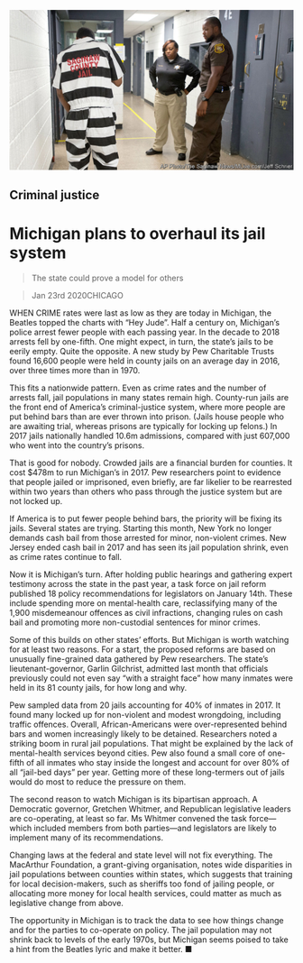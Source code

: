 ![](./images/20200125_USP003_0.jpg)

## Criminal justice

# Michigan plans to overhaul its jail system

> The state could prove a model for others

> Jan 23rd 2020CHICAGO

WHEN CRIME rates were last as low as they are today in Michigan, the Beatles topped the charts with “Hey Jude”. Half a century on, Michigan’s police arrest fewer people with each passing year. In the decade to 2018 arrests fell by one-fifth. One might expect, in turn, the state’s jails to be eerily empty. Quite the opposite. A new study by Pew Charitable Trusts found 16,600 people were held in county jails on an average day in 2016, over three times more than in 1970.

This fits a nationwide pattern. Even as crime rates and the number of arrests fall, jail populations in many states remain high. County-run jails are the front end of America’s criminal-justice system, where more people are put behind bars than are ever thrown into prison. (Jails house people who are awaiting trial, whereas prisons are typically for locking up felons.) In 2017 jails nationally handled 10.6m admissions, compared with just 607,000 who went into the country’s prisons.

That is good for nobody. Crowded jails are a financial burden for counties. It cost $478m to run Michigan’s in 2017. Pew researchers point to evidence that people jailed or imprisoned, even briefly, are far likelier to be rearrested within two years than others who pass through the justice system but are not locked up.

If America is to put fewer people behind bars, the priority will be fixing its jails. Several states are trying. Starting this month, New York no longer demands cash bail from those arrested for minor, non-violent crimes. New Jersey ended cash bail in 2017 and has seen its jail population shrink, even as crime rates continue to fall.

Now it is Michigan’s turn. After holding public hearings and gathering expert testimony across the state in the past year, a task force on jail reform published 18 policy recommendations for legislators on January 14th. These include spending more on mental-health care, reclassifying many of the 1,900 misdemeanour offences as civil infractions, changing rules on cash bail and promoting more non-custodial sentences for minor crimes.

Some of this builds on other states’ efforts. But Michigan is worth watching for at least two reasons. For a start, the proposed reforms are based on unusually fine-grained data gathered by Pew researchers. The state’s lieutenant-governor, Garlin Gilchrist, admitted last month that officials previously could not even say “with a straight face” how many inmates were held in its 81 county jails, for how long and why.

Pew sampled data from 20 jails accounting for 40% of inmates in 2017. It found many locked up for non-violent and modest wrongdoing, including traffic offences. Overall, African-Americans were over-represented behind bars and women increasingly likely to be detained. Researchers noted a striking boom in rural jail populations. That might be explained by the lack of mental-health services beyond cities. Pew also found a small core of one-fifth of all inmates who stay inside the longest and account for over 80% of all “jail-bed days” per year. Getting more of these long-termers out of jails would do most to reduce the pressure on them.

The second reason to watch Michigan is its bipartisan approach. A Democratic governor, Gretchen Whitmer, and Republican legislative leaders are co-operating, at least so far. Ms Whitmer convened the task force—which included members from both parties—and legislators are likely to implement many of its recommendations.

Changing laws at the federal and state level will not fix everything. The MacArthur Foundation, a grant-giving organisation, notes wide disparities in jail populations between counties within states, which suggests that training for local decision-makers, such as sheriffs too fond of jailing people, or allocating more money for local health services, could matter as much as legislative change from above.

The opportunity in Michigan is to track the data to see how things change and for the parties to co-operate on policy. The jail population may not shrink back to levels of the early 1970s, but Michigan seems poised to take a hint from the Beatles lyric and make it better. ■